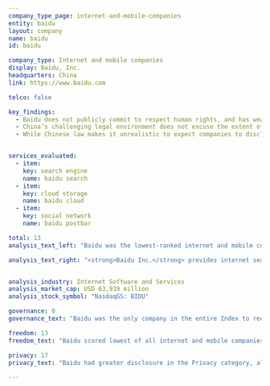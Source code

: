 ```yaml
---
company_type_page: internet-and-mobile-companies
entity: baidu
layout: company
name: baidu
id: baidu

company_type: Internet and mobile companies
display: Baidu, Inc.
headquarters: China
link: https://www.baidu.com

telco: false

key_findings:
  - Baidu does not publicly commit to respect human rights, and has weak disclosure of policies affecting users’ freedom of expression and privacy.
  - China’s challenging legal environment does not excuse the extent of Baidu’s poor disclosure about the collection and other handling of user information, or lack of basic information about its security practices.
  - While Chinese law makes it unrealistic to expect companies to disclose most information about government requests, the company should make clearer disclosures about whether and how it shares data with non-governmental parties and under what circumstances.


services_evaluated:
  - item:
    key: search engine
    name: baidu search  
  - item:
    key: cloud storage
    name: baidu cloud
  - item:
    key: social network
    name: baidu postbar

total: 13
analysis_text_left: "Baidu was the lowest-ranked internet and mobile company evaluated and received third-lowest score in the Index overall. Baidu is new to the Index, joining Tencent as the second Chinese company evaluated. The 2016 *Freedom on the Net* report by Freedom House rated China’s internet environment as <a href=\"https://freedomhouse.org/report/freedom-net/2016/china\" target=\"_blank\">Not Free</a> with China scoring among the lowest of all countries reviewed. While many aspects of Baidu’s poor performance can be blamed on China’s legal and regulatory environment, the company can be held responsible for poor disclosure on most of the indicators related related how a company handles and secures user information. The fact that Tencent outperformed Baidu on several such indicators (in some cases substantially) proves that the legal environment does not fully excuse Baidu’s poor performance"

analysis_text_right: "<strong>Baidu Inc.</strong> provides internet search services, in China and internationally. Other services offered include cloud storage, maps, encyclopedia, and more. Baidu PostBar is an online social network based around discussion topics that are closely integrated with Baidu Search. Baidu also provides online marketing services, from which it derives the majority of its revenue."


analysis_industry: Internet Software and Services
analysis_market_cap: USD 63,939 million
analysis_stock_symbol: "NasdaqGS: BIDU"

governance: 0
governance_text: "Baidu was the only company in the entire Index to receive no credit in the Governance category. The company did not publicly commit to upholding freedom of expression or privacy as human rights (G1) or give any evidence of senior-level oversight over these issues (G2). It did not disclose an employee training or a whistleblower program related to freedom of expression and privacy (G3), if it conducts human rights due diligence (G4), or if the company engages with stakeholders on freedom of expression or privacy issues (G5). Baidu also offered no evidence of grievance and remedy mechanisms for users to report infringements to their freedom of expression and privacy (G6)."

freedom: 13
freedom_text: "Baidu scored lowest of all internet and mobile companies in the Freedom of Expression category, just below Tencent.<br /> <strong>Content and account restrictions:</strong> Baidu disclosed less on these indicators than any internet and mobile companies evaluated (F3, F4, F8). The company received some credit for its disclosure of what types of content or activities are prohibited on its services (F3). Notably, this indicator rewards companies for the clarity of their rules, rather than for respecting users freedom of expression rights <i>per se</i>. Baidu did not disclose if it notifies users when their content or accounts have been restricted (F8).<br /> <strong>Requests for account or content restriction:</strong> Baidu was one of only two internet and mobile companies to receive no credit on these indicators (F5-F7). It did not disclose information about its process for responding to government or private requests to restrict content or accounts (F5), nor did it publish data about these requests it receives (F6, F7).<br /> <strong> Identity policy: The company disclosed that it requires users to verify their identity with a government-issued ID for all services. A rule issued by the standing committee of the National People’s Congress in 2012 <a href=\"https://chinacopyrightandmedia.wordpress.com/2012/12/28/national-peoples-congress-standing-committee-decision-concerning-strengthening-network-information-protection\" target=\"_blank\">requires internet companies to do so.</a>"

privacy: 17
privacy_text: "Baidu had greater disclosure in the Privacy category, although it still scored substantially lower than all other internet and mobile companies, including Tencent.<br /> <strong>Handling of user information:</strong> Baidu disclosed less than all internet and mobile companies about how it handles user information (P3-P9). It provided some disclosure of the types of user information it may collect (P3), but gave less information about what is shared (P4), and why (P5). Baidu disclosed nothing about how long it retains this information (P6). The law requires retention for 60 days but does not forbid disclosure of that fact.<br /> <strong>Requests for user information:</strong> Baidu disclosed almost nothing about how it handles government and private requests for user information, earning equally low scores on these indicators as Tencent (P10-P12). Chinese law makes it unrealistic to expect companies to disclose most information about government requests, Baidu should be able to reveal if and when it shares data with private parties and under what circumstances. The company did not disclose if it notifies users when governments or private parties requests their information (P12).  <br /> <strong>Security:</strong> Baidu had the least amount of disclosure of all internet and mobile companies on this set of indicators (P13-P18). Baidu disclosed no institutional processes to ensure the security of its products and services (P13) or address data breaches (P15). Unlike Tencent it disclosed no information about efforts to address security vulnerabilities (P14)."

---
```

